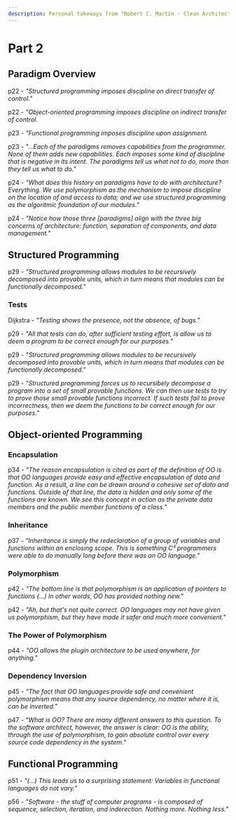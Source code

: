 ```yaml
---
description: Personal takeways from "Robert C. Martin - Clean Architecture" Part 2
---
```


# Part 2

## Paradigm Overview

p22 - _"Structured programming imposes discipline on direct transfer of control."_

p22 - _"Object-oriented programming imposes discipline on indirect transfer of control._

p23 - _"Functional programming imposes discipline upon assignment._

p23 - _"...Each of the paradigms removes capabilities from the programmer. None of them adds new capabilities. Each imposes some kind of discipline that is negative in its intent. The paradigms tell us what not to do, more than they tell us what to do."_

p24 - _"What does this history on paradigms have to do with architecture? Everything. We use polymorphism as the mechanism to impose discipline on the location of and access to data; and we use structured programming as the algoritmic foundation of our modules."_

p24 - _"Notice how those three \[paradigms\] align with the three big concerns of architecture: function, separation of components, and data management."_

## Structured Programming

p29 - _"Structured programming allows modules to be recursively decomposed into provable units, which in turn means that modules can be functionally decomposed."_

### Tests

Dijkstra - _"Testing shows the presence, not the absence, of bugs."_

p29 - _"All that tests can do, after sufficient testing effort, is allow us to deem a program to be correct enough for our purposes."_

p29 - _"Structured programming allows modules to be recursively decomposed into provable units, which in turn means that modules can be functionally decomposed."_

p29 - _"Structured programming forces us to recursibely decompose a program into a set of small provable functions. We can then use tests to try to prove those small provable functions incorrect. If such tests fail to prove incorrectness, then we deem the functions to be correct enough for our purposes."_

## Object-oriented Programming

### Encapsulation

p34 - _"The reason encapsulation is cited as part of the definition of OO is that OO languages provide easy and effective encapsulation of data and function. As a result, a line can be drawn around a cohesive set of data and functions. Outside of that line, the data is hidden and only some of the functions are known. We see this concept in action as the private data members and the public member functions of a class."_

### Inheritance

p37 - _"Inheritance is simply the redeclaration of a group of variables and functions within an enclosing scope. This is something C³ programmers were able to do manually long before there was an OO language."_

### Polymorphism

p42 - _"The bottom line is that polymorphism is an application of pointers to functions \(...\) In other words, OO has provided nothing new."_

p42 - _"Ah, but that's not quite correct. OO languages may not have given us polymorphism, but they have made it safer and much more convenient."_

### The Power of Polymorphism

p44 - _"OO allows the plugin architecture to be used anywhere, for anything."_

### Dependency Inversion

p45 - _"The fact that OO languages provide safe and convenient polymorphism means that any source dependency, no matter where it is, can be inverted."_

p47 - _"What is OO? There are many different answers to this question. To the software architect, however, the answer is clear: OO is the ability, through the use of polymorphism, to gain absolute control over every source code dependency in the system."_

## Functional Programming

p51 - _"\(...\) This leads us to a surprising statement: Variables in functional languages do not vary."_

p56 - _"Software - the stuff of computer programs - is composed of sequence, selection, iteration, and inderection. Nothing more. Nothing less."_

